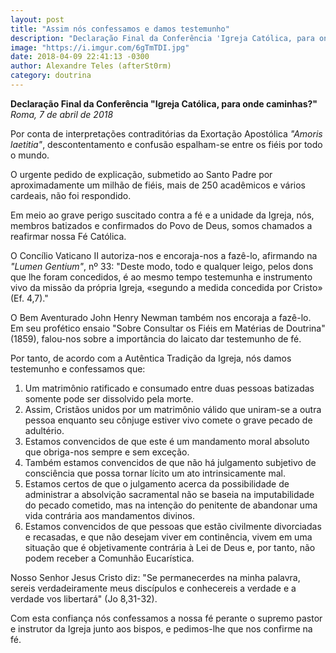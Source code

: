 ```yaml
---
layout: post
title: "Assim nós confessamos e damos testemunho"
description: "Declaração Final da Conferência 'Igreja Católica, para onde caminhas?'"
image: "https://i.imgur.com/6gTmTDI.jpg"
date: 2018-04-09 22:41:13 -0300
author: Alexandre Teles (afterSt0rm)
category: doutrina
---
```


**Declaração Final da Conferência "Igreja Católica, para onde caminhas?"**
_Roma, 7 de abril de 2018_

Por conta de interpretações contraditórias da Exortação Apostólica _"Amoris laetitia"_, descontentamento e confusão espalham-se entre os fiéis por todo o mundo.

O urgente pedido de explicação, submetido ao Santo Padre por aproximadamente um milhão de fiéis, mais de 250 acadêmicos e vários cardeais, não foi respondido.

Em meio ao grave perigo suscitado contra a fé e a unidade da Igreja, nós, membros batizados e confirmados do Povo de Deus, somos chamados a reafirmar nossa Fé Católica.

O Concílio Vaticano II autoriza-nos e encoraja-nos a fazê-lo, afirmando na _"Lumen Gentium"_, nº 33: "Deste modo, todo e qualquer leigo, pelos dons que lhe foram concedidos, é ao mesmo tempo testemunha e instrumento vivo da missão da própria Igreja, «segundo a medida concedida por Cristo» (Ef. 4,7)."

O Bem Aventurado John Henry Newman também nos encoraja a fazê-lo. Em seu profético ensaio "Sobre Consultar os Fiéis em Matérias de Doutrina" (1859), falou-nos sobre a importância do laicato dar testemunho de fé.

Por tanto, de acordo com a Autêntica Tradição da Igreja, nós damos testemunho e confessamos que:

1. Um matrimônio ratificado e consumado entre duas pessoas batizadas somente pode ser dissolvido pela morte.
2. Assim, Cristãos unidos por um matrimônio válido que uniram-se a outra pessoa enquanto seu cônjuge estiver vivo comete o grave pecado de adultério.
3. Estamos convencidos de que este é um mandamento moral absoluto que obriga-nos sempre e sem exceção.
4. Também estamos convencidos de que não há julgamento subjetivo de consciência que possa tornar lícito um ato intrinsicamente mal.
5. Estamos certos de que o julgamento acerca da possibilidade de administrar a absolvição sacramental não se baseia na imputabilidade do pecado cometido, mas na intenção do penitente de abandonar uma vida contrária aos mandamentos divinos.
6. Estamos convencidos de que pessoas que estão civilmente divorciadas e recasadas, e que não desejam viver em continência, vivem em uma situação que é objetivamente contrária à Lei de Deus e, por tanto, não podem receber a Comunhão Eucarística.

Nosso Senhor Jesus Cristo diz: "Se permanecerdes na minha palavra, sereis verdadeiramente meus discípulos e conhecereis a verdade e a verdade vos libertará" (Jo 8,31-32).

Com esta confiança nós confessamos a nossa fé perante o supremo pastor e instrutor da Igreja junto aos bispos, e pedimos-lhe que nos confirme na fé.